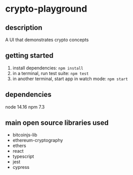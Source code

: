 # crypto-playground

## description

A UI that demonstrates crypto concepts

## getting started

1. install dependencies:
   `npm install`
2. in a terminal, run test suite:
   `npm test`
3. in another terminal, start app in watch mode:
   `npm start`

## dependencies

node 14.16
npm 7.3

## main open source libraries used

* bitcoinjs-lib
* ethereum-cryptography
* ethers
* react
* typescript
* jest
* cypress

